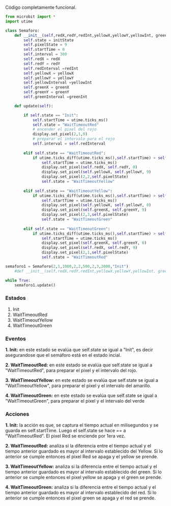Código completamente funcional.
``` python
from microbit import *
import utime

class Semaforo:
    def __init__(self,redX,redY,redInt,yellowX,yellowY,yellowInt, greenX,greenY,greenInt, initState):
        self.state = initState
        self.pixelState = 9
        self.startTime = 0
        self.interval = 300
        self.redX = redX
        self.redY = redY
        self.redInterval =redInt
        self.yellowX = yellowX
        self.yellowY = yellowY
        self.yellowInterval =yellowInt
        self.greenX = greenX
        self.greenY = greenY
        self.greenInterval =greenInt

    def update(self):

        if self.state == "Init":
            self.startTime = utime.ticks_ms()
            self.state = "WaitTimeoutRed"
            # encender el pixel del rojo
            display.set_pixel(2,1,9)
            # preparar el intervalo para el rojo
            self.interval = self.redInterval           
            
        elif self.state == "WaitTimeoutRed":
            if utime.ticks_diff(utime.ticks_ms(),self.startTime) > self.interval:
                self.startTime = utime.ticks_ms()
                display.set_pixel(self.redX, self.redY, 0) 
                display.set_pixel(self.yellowX, self.yellowY, 9) 
                display.set_pixel(2,2,self.pixelState)
                self.state = "WaitTimeoutYellow"
                
        elif self.state == "WaitTimeoutYellow":
            if utime.ticks_diff(utime.ticks_ms(),self.startTime) > self.interval:
                self.startTime = utime.ticks_ms()
                display.set_pixel(self.yellowX, self.yellowY, 0)
                display.set_pixel(self.greenX, self.greenY, 9) 
                display.set_pixel(2,3,self.pixelState)
                self.state = "WaitTimeoutGreen"
                
        elif self.state == "WaitTimeoutGreen":
            if utime.ticks_diff(utime.ticks_ms(),self.startTime) > self.interval:
                self.startTime = utime.ticks_ms()
                display.set_pixel(self.greenX, self.greenY, 0) 
                display.set_pixel(self.redX, self.redY, 9) 
                display.set_pixel(2,1,self.pixelState)
                self.state = "WaitTimeoutRed"

semaforo1 = Semaforo(2,1,1000,2,2,500,2,3,2000,"Init")
    #def __init__(self,redX,redY,redInt,yellowX,yellowY,yellowInt, greenX,greenY,greenInt, initState):

while True:
    semaforo1.update()

```

### Estados
1. Init
2. WaitTimeoutRed
3. WaitTimeoutYellow
4. WaitTimeoutGreen
### Eventos
**1. Init:** en este estado se evalúa que self.state se igual a "Init", es decir asegurandose que el semáforo está en el estado incial.

**2. WaitTimeoutRed:** en este estado se evalúa que self.state se igual a "WaitTimeoutRed", para preparar el pixel y el intervalo del rojo.

**3. WaitTimeoutYellow:** en este estado se evalúa que self.state se igual a "WaitTimeoutYellow", para preparar el pixel y el intervalo del amarillo.

**4. WaitTimeoutGreen:** en este estado se evalúa que self.state se igual a "WaitTimeoutGreen", para preparar el pixel y el intervalo del verde

### Acciones
**1. Init:** la acción es que, se captura el tiempo actual en milisegundos y se guarda en self.startTime. Luego el self.state se hace == a "WaitTimeoutRed". El pixel Red se enciende por 1era vez.

**2. WaitTimeoutRed:** analiza si la diferencia entre el tiempo actual y el tiempo anterior guardado es mayor al intervalo establecido del Yellow. Si lo anterior se cumple entonces el pixel Red se apaga y el yellow se prende.

**3. WaitTimeoutYellow:** analiza si la diferencia entre el tiempo actual y el tiempo anterior guardado es mayor al intervalo establecido del green. Si lo anterior se cumple entonces el pixel yellow se apaga y el green se prende.

**4. WaitTimeoutGreen:**  analiza si la diferencia entre el tiempo actual y el tiempo anterior guardado es mayor al intervalo establecido del red. Si lo anterior se cumple entonces el pixel green se apaga y el red se prende.
